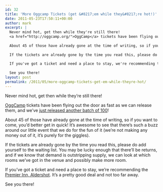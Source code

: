 ```yaml
---
id: 32
title: 'More Oggcamp Tickets (get &#8217;em while they&#8217;re hot!)'
date: 2011-05-23T17:50:11+00:00
author: mark
excerpt: |
  Never mind hot, get then while they're still there!
  <a href="http://oggcamp.org/">OggCamp</a> tickets have been flying out the door as fast as we can release them, and we've <a href="http://oggcamp11.eventbrite.com/">just released another batch of 100</a>!
  
  About 45 of those have already gone at the time of writing, so if you want to come, you'd better get in quick! It's awesome to see that there's such a buzz around our little event that we do for the fun of it (we're not making any money out of it, it's purely for the giggles).
  
  If the tickets are already gone by the time you read this, please do add yourself to the waiting list.  You may be lucky enough that there'll be returns, and if we know that demand is outstripping supply, we can look at which rooms we've got in the venue and possibly make more room.
  
  If you've got a ticket and need a place to stay, we're recommending the <a href="http://www.premierinn.com/en/hotel/ALDWIL/aldershot">Premier Inn, Aldershot</a>. It's a pretty good deal and not too far away.
  
  See you there!
layout: post
permalink: /2011/05/more-oggcamp-tickets-get-em-while-theyre-hot/
---
```

Never mind hot, get then while they&#8217;re still there!
  
[OggCamp](http://oggcamp.org/) tickets have been flying out the door as fast as we can release them, and we&#8217;ve [just released another batch of 100](http://oggcamp11.eventbrite.com/)!

About 45 of those have already gone at the time of writing, so if you want to come, you&#8217;d better get in quick! It&#8217;s awesome to see that there&#8217;s such a buzz around our little event that we do for the fun of it (we&#8217;re not making any money out of it, it&#8217;s purely for the giggles).

If the tickets are already gone by the time you read this, please do add yourself to the waiting list. You may be lucky enough that there&#8217;ll be returns, and if we know that demand is outstripping supply, we can look at which rooms we&#8217;ve got in the venue and possibly make more room.

If you&#8217;ve got a ticket and need a place to stay, we&#8217;re recommending the [Premier Inn, Aldershot](http://www.premierinn.com/en/hotel/ALDWIL/aldershot). It&#8217;s a pretty good deal and not too far away.

See you there!